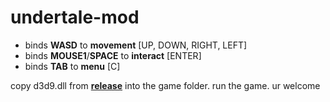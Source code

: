 # undertale-mod

- binds **WASD** to **movement** [UP, DOWN, RIGHT, LEFT]
- binds **MOUSE1**/**SPACE** to **interact** [ENTER]
- binds **TAB** to **menu** [C]

copy d3d9.dll from **[release](https://github.com/alicealys/undertale-mod/releases)** into the game folder. run the game. ur welcome
